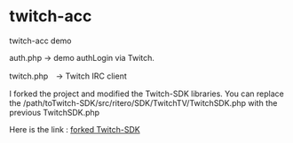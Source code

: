 # twitch-acc
twitch-acc demo

auth.php → demo authLogin via Twitch.

twitch.php　→ Twitch IRC client

I forked the project and  modified the Twitch-SDK libraries. You can replace the /path/toTwitch-SDK/src/ritero/SDK/TwitchTV/TwitchSDK.php
with the previous TwitchSDK.php

Here is the link : [forked Twitch-SDK](https://github.com/peter279k/Twitch-SDK)
